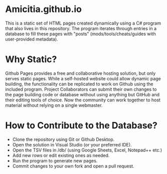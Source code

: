 # Amicitia.github.io
This is a static set of HTML pages created dynamically using a C# program that also lives in this repository.
The program iterates through entries in a database to fill these pages with "posts" (mods/tools/cheats/guides with user-provided metadata).

# Why Static?
Github Pages provides a free and collaborative hosting solution, but only serves static pages.
While a self-hosted website could allow dynamic page building, the functionality can be replicated to work on Github using the included program.
Project Collaborators can submit their own changes to the page building code or database without using anything but GitHub and their editing tools of choice.
Now the community can work together to host material without relying on a single webmaster.

# How to Contribute to the Database?
- Clone the repository using Git or Github Desktop.
- Open the solution in Visual Studio (or your preferred IDE).
- Open the TSV files in /db/ (using Google Sheets, Excel, Notepad++ etc.)
- Add new rows or edit existing ones as needed.
- Run the program to generate new pages.
- Commit changes to your own fork and open a pull request.
